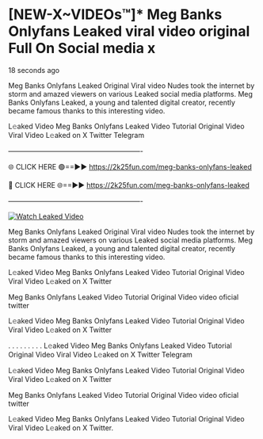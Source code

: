 # [NEW-X~VIDEOs™]* Meg Banks Onlyfans Leaked viral video original Full On Social media x

18 seconds ago

Meg Banks Onlyfans Leaked Original Viral video Nudes took the internet by storm and amazed viewers on various Leaked social media platforms. Meg Banks Onlyfans Leaked, a young and talented digital creator, recently became famous thanks to this interesting video.

L𝚎aked Video Meg Banks Onlyfans Leaked Video Tutorial Original Video Viral Video L𝚎aked on X Twitter Telegram

———————————————————-

🌐 CLICK HERE 🟢==►► https://2k25fun.com/meg-banks-onlyfans-leaked

🔴 CLICK HERE 🌐==►► https://2k25fun.com/meg-banks-onlyfans-leaked

———————————————————-

[![Watch Leaked Video](https://miro.medium.com/v2/resize:fit:828/format:webp/1*cilzJN44JGOrTw9NJCrNHA.gif "Watch Leaked Video")](https://2k25fun.com/meg-banks-onlyfans-leaked)

Meg Banks Onlyfans Leaked Original Viral video Nudes took the internet by storm and amazed viewers on various Leaked social media platforms. Meg Banks Onlyfans Leaked, a young and talented digital creator, recently became famous thanks to this interesting video.

L𝚎aked Video Meg Banks Onlyfans Leaked Video Tutorial Original Video Viral Video L𝚎aked on X Twitter

Meg Banks Onlyfans Leaked Video Tutorial Original Video video oficial twitter

L𝚎aked Video Meg Banks Onlyfans Leaked Video Tutorial Original Video Viral Video L𝚎aked on X Twitter

. . . . . . . . . L𝚎aked Video Meg Banks Onlyfans Leaked Video Tutorial Original Video Viral Video L𝚎aked on X Twitter Telegram

L𝚎aked Video Meg Banks Onlyfans Leaked Video Tutorial Original Video Viral Video L𝚎aked on X Twitter

Meg Banks Onlyfans Leaked Video Tutorial Original Video video oficial twitter

L𝚎aked Video Meg Banks Onlyfans Leaked Video Tutorial Original Video Viral Video L𝚎aked on X Twitter.